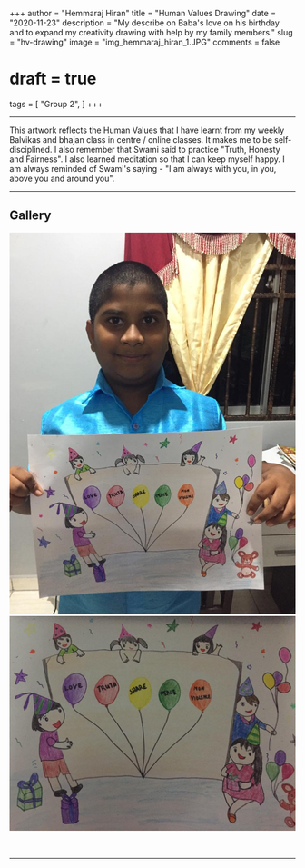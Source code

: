 +++
author = "Hemmaraj Hiran"
title = "Human Values Drawing"
date = "2020-11-23"
description = "My describe on Baba's love on his birthday and to expand my creativity drawing with help by my family members."
slug = "hv-drawing"
image = "img_hemmaraj_hiran_1.JPG"
comments = false
# draft = true
tags = [
    "Group 2",
]
+++

---

This artwork reflects the Human Values that I have learnt from my weekly Balvikas and bhajan class in centre / online classes. It makes me to be self-disciplined. I also remember that Swami said to practice "Truth, Honesty and Fairness". I also learned meditation so that I can keep myself happy. I am always reminded of Swami's saying - "I am always with you, in you, above you and around you".

---

## Gallery

![](img_hemmaraj_hiran_1.JPG) ![](img_hemmaraj_hiran_2.JPG)

<br>

---